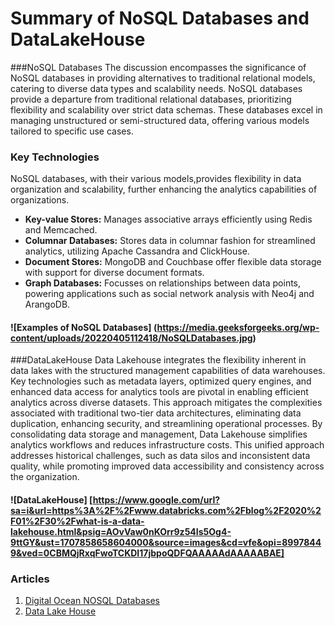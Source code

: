 # Summary of NoSQL Databases and DataLakeHouse

###NoSQL Databases
The discussion encompasses the significance of NoSQL databases in providing alternatives to traditional relational models, catering to diverse data types and scalability needs.
NoSQL databases provide a departure from traditional relational databases, prioritizing flexibility and scalability over strict data schemas. These databases excel in managing unstructured or semi-structured data, offering various models tailored to specific use cases.
### Key Technologies
NoSQL databases, with their various models,provides flexibility in data organization and scalability, further enhancing the analytics capabilities of organizations.
- **Key-value Stores:** Manages associative arrays efficiently using Redis and Memcached.
- **Columnar Databases:** Stores data in columnar fashion for streamlined analytics, utilizing Apache Cassandra and ClickHouse.
- **Document Stores:** MongoDB and Couchbase offer flexible data storage with support for diverse document formats.
- **Graph Databases:** Focusses on relationships between data points, powering applications such as social network analysis with Neo4j and ArangoDB.
#### ![Examples of NoSQL Databases] (https://media.geeksforgeeks.org/wp-content/uploads/20220405112418/NoSQLDatabases.jpg)

###DataLakeHouse
Data Lakehouse integrates the flexibility inherent in data lakes with the structured management capabilities of data warehouses.
Key technologies such as metadata layers, optimized query engines, and enhanced data access for analytics tools are pivotal in enabling efficient analytics across diverse datasets.
This approach mitigates the complexities associated with traditional two-tier data architectures, eliminating data duplication, enhancing security, and streamlining operational processes.
By consolidating data storage and management, Data Lakehouse simplifies analytics workflows and reduces infrastructure costs. 
This unified approach addresses historical challenges, such as data silos and inconsistent data quality, while promoting improved data accessibility and consistency across the organization.
#### ![DataLakeHouse] [https://www.google.com/url?sa=i&url=https%3A%2F%2Fwww.databricks.com%2Fblog%2F2020%2F01%2F30%2Fwhat-is-a-data-lakehouse.html&psig=AOvVaw0nKOrr9z54Is5Og4-9ttGY&ust=1707858658604000&source=images&cd=vfe&opi=89978449&ved=0CBMQjRxqFwoTCKDI17jbpoQDFQAAAAAdAAAAABAE]


### Articles
1. [Digital Ocean NOSQL Databases](https://www.digitalocean.com/community/tutorials/a-comparison-of-nosql-database-management-systems-and-models)
1. [Data Lake House](https://www.databricks.com/glossary/data-lakehouse)
